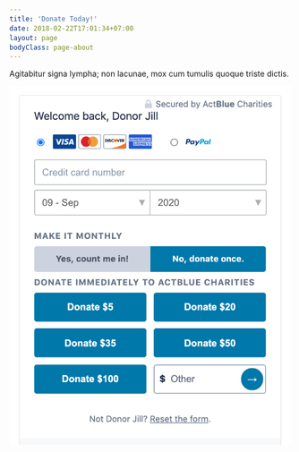 ```yaml
---
title: 'Donate Today!'
date: 2018-02-22T17:01:34+07:00
layout: page
bodyClass: page-about
---
```


Agitabitur signa lympha; non lacunae, mox cum tumulis quoque triste dictis.

![](/screenshots/actblue.png)
